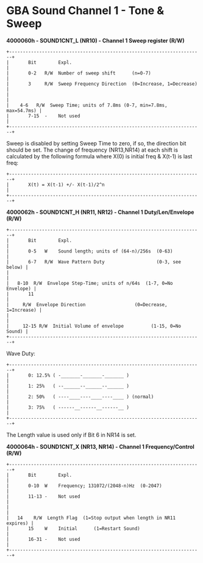 # GBA Sound Channel 1 - Tone & Sweep


**4000060h - SOUND1CNT_L (NR10) - Channel 1 Sweep register (R/W)**

```
+-----------------------------------------------------------------------+
|       Bit        Expl.                                                |
|       0-2   R/W  Number of sweep shift      (n=0-7)                   |
|       3     R/W  Sweep Frequency Direction  (0=Increase, 1=Decrease)  |
|                                                                       |
|    4-6   R/W  Sweep Time; units of 7.8ms (0-7, min=7.8ms, max=54.7ms) |
|       7-15  -    Not used                                             |
+-----------------------------------------------------------------------+
```

Sweep is disabled by setting Sweep Time to zero, if so, the direction
bit should be set.
The change of frequency (NR13,NR14) at each shift is calculated by the
following formula where X(0) is initial freq & X(t-1) is last freq:

```
+-----------------------------------------------------------------------+
|       X(t) = X(t-1) +/- X(t-1)/2^n                                    |
+-----------------------------------------------------------------------+
```


**4000062h - SOUND1CNT_H (NR11, NR12) - Channel 1 Duty/Len/Envelope
(R/W)**

```
+-----------------------------------------------------------------------+
|       Bit        Expl.                                                |
|       0-5   W    Sound length; units of (64-n)/256s  (0-63)           |
|       6-7   R/W  Wave Pattern Duty                   (0-3, see below) |
|                                                                       |
|   8-10  R/W  Envelope Step-Time; units of n/64s  (1-7, 0=No Envelope) |
|       11                                                              |
|     R/W  Envelope Direction                  (0=Decrease, 1=Increase) |
|                                                                       |
|     12-15 R/W  Initial Volume of envelope          (1-15, 0=No Sound) |
+-----------------------------------------------------------------------+
```

Wave Duty:

```
+-----------------------------------------------------------------------+
|       0: 12.5% ( -_______-_______-_______ )                           |
|       1: 25%   ( --______--______--______ )                           |
|       2: 50%   ( ----____----____----____ ) (normal)                  |
|       3: 75%   ( ------__------__------__ )                           |
+-----------------------------------------------------------------------+
```

The Length value is used only if Bit 6 in NR14 is set.

**4000064h - SOUND1CNT_X (NR13, NR14) - Channel 1 Frequency/Control
(R/W)**

```
+-----------------------------------------------------------------------+
|       Bit        Expl.                                                |
|       0-10  W    Frequency; 131072/(2048-n)Hz  (0-2047)               |
|       11-13 -    Not used                                             |
|                                                                       |
|   14    R/W  Length Flag  (1=Stop output when length in NR11 expires) |
|       15    W    Initial      (1=Restart Sound)                       |
|       16-31 -    Not used                                             |
+-----------------------------------------------------------------------+
```




